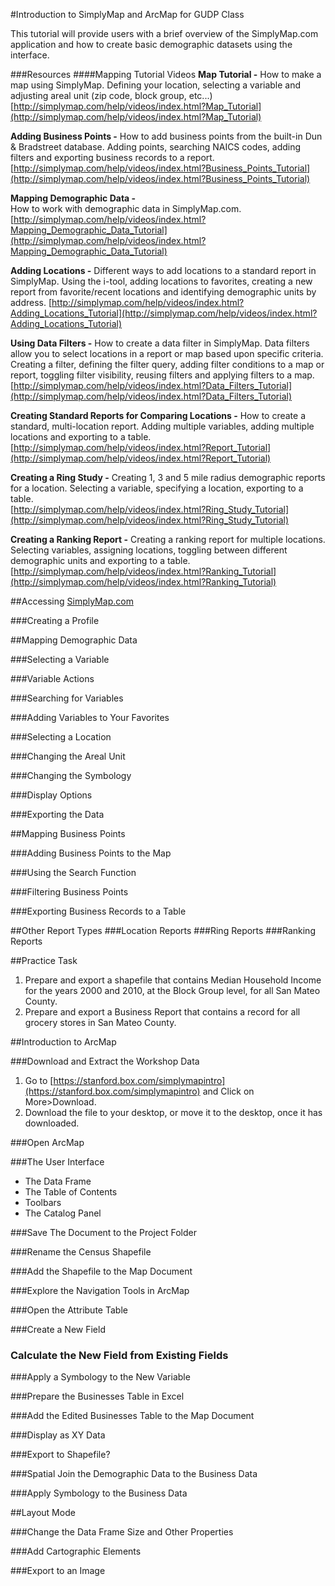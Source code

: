 #Introduction to SimplyMap and ArcMap for GUDP Class

This tutorial will provide users with a brief overview of the SimplyMap.com application and how to create basic demographic datasets using the interface.

###Resources
####Mapping Tutorial Videos
**Map Tutorial -**
How to make a map using SimplyMap. Defining your location, selecting a variable and adjusting areal unit (zip code, block group, etc...)  
[http://simplymap.com/help/videos/index.html?Map_Tutorial](http://simplymap.com/help/videos/index.html?Map_Tutorial)  

**Adding Business Points -**
How to add business points from the built-in Dun & Bradstreet database. Adding points, searching NAICS codes, adding filters and exporting business records to a report.
[http://simplymap.com/help/videos/index.html?Business_Points_Tutorial](http://simplymap.com/help/videos/index.html?Business_Points_Tutorial)

**Mapping Demographic Data -**  
How to work with demographic data in SimplyMap.com.  
[http://simplymap.com/help/videos/index.html?Mapping_Demographic_Data_Tutorial](http://simplymap.com/help/videos/index.html?Mapping_Demographic_Data_Tutorial)

**Adding Locations -**
Different ways to add locations to a standard report in SimplyMap. Using the i-tool, adding locations to favorites, creating a new report from favorite/recent locations and identifying demographic units by address.
[http://simplymap.com/help/videos/index.html?Adding_Locations_Tutorial](http://simplymap.com/help/videos/index.html?Adding_Locations_Tutorial)

**Using Data Filters -**
How to create a data filter in SimplyMap. Data filters allow you to select locations in a report or map based upon specific criteria. Creating a filter, defining the filter query, adding filter conditions to a map or report, toggling filter visibility, reusing filters and applying filters to a map.
[http://simplymap.com/help/videos/index.html?Data_Filters_Tutorial](http://simplymap.com/help/videos/index.html?Data_Filters_Tutorial)

**Creating Standard Reports for Comparing Locations -**
How to create a standard, multi-location report. Adding multiple variables, adding multiple locations and exporting to a table.  
[http://simplymap.com/help/videos/index.html?Report_Tutorial](http://simplymap.com/help/videos/index.html?Report_Tutorial)

**Creating a Ring Study -**
Creating 1, 3 and 5 mile radius demographic reports for a location. Selecting a variable, specifying a location, exporting to a table.  
[http://simplymap.com/help/videos/index.html?Ring_Study_Tutorial](http://simplymap.com/help/videos/index.html?Ring_Study_Tutorial)

**Creating a Ranking Report -**
Creating a ranking report for multiple locations. Selecting variables, assigning locations, toggling between different demographic units and exporting to a table.  
[http://simplymap.com/help/videos/index.html?Ranking_Tutorial](http://simplymap.com/help/videos/index.html?Ranking_Tutorial)

##Accessing [SimplyMap.com](http://www.simplymap.com)

###Creating a Profile

##Mapping Demographic Data

###Selecting a Variable

###Variable Actions

###Searching for Variables

###Adding Variables to Your Favorites

###Selecting a Location

###Changing the Areal Unit

###Changing the Symbology

###Display Options

###Exporting the Data

##Mapping Business Points

###Adding Business Points to the Map

###Using the Search Function

###Filtering Business Points

###Exporting Business Records to a Table

##Other Report Types
###Location Reports
###Ring Reports
###Ranking Reports

##Practice Task
1. Prepare and export a shapefile that contains Median Household Income for the years 2000 and 2010, at the Block Group level, for all San Mateo County.
2. Prepare and export a Business Report that contains a record for all grocery stores in San Mateo County.

##Introduction to ArcMap

###Download and Extract the Workshop Data

1. Go to [https://stanford.box.com/simplymapintro](https://stanford.box.com/simplymapintro) and Click on More>Download. 
2. Download the file to your desktop, or move it to the desktop, once it has downloaded.

###Open ArcMap

###The User Interface
* The Data Frame
* The Table of Contents
* Toolbars
* The Catalog Panel

###Save The Document to the Project Folder

###Rename the Census Shapefile

###Add the Shapefile to the Map Document

###Explore the Navigation Tools in ArcMap

###Open the Attribute Table

###Create a New Field

### Calculate the New Field from Existing Fields

###Apply a Symbology to the New Variable

###Prepare the Businesses Table in Excel

###Add the Edited Businesses Table to the Map Document

###Display as XY Data

###Export to Shapefile?

###Spatial Join the Demographic Data to the Business Data

###Apply Symbology to the Business Data

##Layout Mode

###Change the Data Frame Size and Other Properties

###Add Cartographic Elements

###Export to an Image








